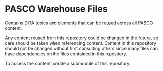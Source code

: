 # PASCO Warehouse Files

Contains DITA topics and elements that can be reused across all PASCO content.

Any content reused from this repository could be changed in the future, so care should be taken when referencing content.
Content in this repository should not be changed without first consulting others since many files can have dependencies
on the files contained in this repository.

To access the content, create a submodule of this repository.
